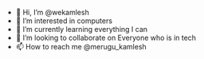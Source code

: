 - 👋 Hi, I’m @wekamlesh
- 👀 I’m interested in computers 
- 🌱 I’m currently learning everything I can 
- 💞️ I’m looking to collaborate on Everyone who is in tech 
- 📫 How to reach me @merugu_kamlesh 

<!---
wekamlesh/wekamlesh is a ✨ special ✨ repository because its `README.md` (this file) appears on your GitHub profile.
You can click the Preview link to take a look at your changes.
--->
